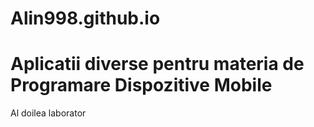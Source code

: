 # Alin998.github.io

# Aplicatii diverse pentru materia de Programare Dispozitive Mobile

Al doilea laborator


